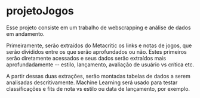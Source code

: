 # projetoJogos

Esse projeto consiste em um trabalho de webscrapping e análise de dados em andamento.

Primeiramente, serão extraídos do Metacritic os links e notas de jogos, que serão divididos entre os que serão aprofundados ou não. Estes primeiros serão diretamente acessados e seus dados serão extraídos mais aprofundadamente -- estilo, lançamento, avaliação de usuário vs crítica etc.

A partir dessas duas extrações, serão montadas tabelas de dados a serem analisadas descritivamente. Machine Learning será usado para testar classificações e fits de nota vs estilo ou data de lançamento, por exemplo.
